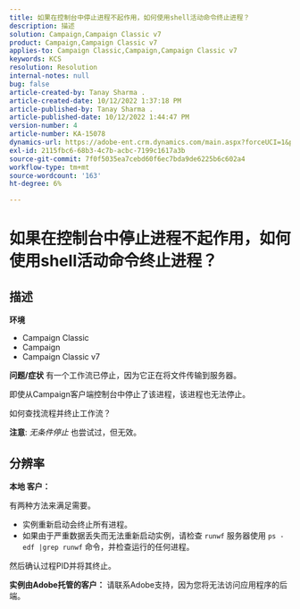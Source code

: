 ```yaml
---
title: 如果在控制台中停止进程不起作用，如何使用shell活动命令终止进程？
description: 描述
solution: Campaign,Campaign Classic v7
product: Campaign,Campaign Classic v7
applies-to: Campaign Classic,Campaign,Campaign Classic v7
keywords: KCS
resolution: Resolution
internal-notes: null
bug: false
article-created-by: Tanay Sharma .
article-created-date: 10/12/2022 1:37:18 PM
article-published-by: Tanay Sharma .
article-published-date: 10/12/2022 1:44:47 PM
version-number: 4
article-number: KA-15078
dynamics-url: https://adobe-ent.crm.dynamics.com/main.aspx?forceUCI=1&pagetype=entityrecord&etn=knowledgearticle&id=873dc8f7-324a-ed11-bba2-0022480868ff
exl-id: 2115fbc6-68b3-4c7b-acbc-7199c1617a3b
source-git-commit: 7f0f5035ea7cebd60f6ec7bda9de6225b6c602a4
workflow-type: tm+mt
source-wordcount: '163'
ht-degree: 6%

---
```


# 如果在控制台中停止进程不起作用，如何使用shell活动命令终止进程？

## 描述

<b>环境</b>
- Campaign Classic
- Campaign
- Campaign Classic v7



<b>问题/症状</b>
有一个工作流已停止，因为它正在将文件传输到服务器。

即使从Campaign客户端控制台中停止了该进程，该进程也无法停止。

如何查找流程并终止工作流？

<b>注意</b>: *无条件停止* 也尝试过，但无效。


## 分辨率


<b>本地</b><b> 客户：</b>

有两种方法来满足需要。

- 实例重新启动会终止所有进程。
- 如果由于严重数据丢失而无法重新启动实例，请检查 `runwf` 服务器使用 `ps -edf |grep runwf` 命令，并检查运行的任何进程。


然后确认过程PID并将其终止。

<b>实例由Adobe托管的客户：</b> 请联系Adobe支持，因为您将无法访问应用程序的后端。

